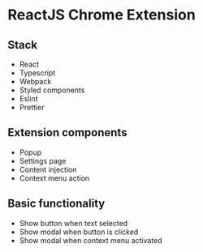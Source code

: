 # ReactJS Chrome Extension

## Stack
- React
- Typescript 
- Webpack
- Styled components
- Eslint
- Prettier

## Extension components
- Popup 
- Settings page
- Content injection
- Context menu action

## Basic functionality
- Show button when text selected
- Show modal when button is clicked
- Show modal when context menu activated
